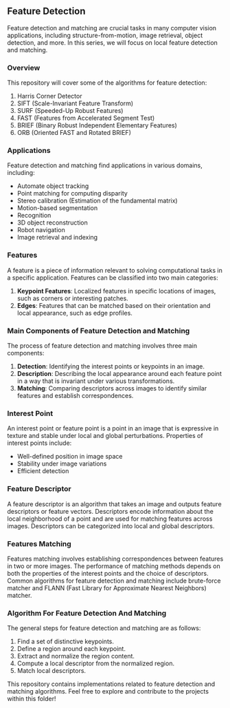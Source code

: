 ## Feature Detection

Feature detection and matching are crucial tasks in many computer vision applications, including structure-from-motion, image retrieval, object detection, and more. In this series, we will focus on local feature detection and matching.

### Overview

This repository will cover some of the algorithms for feature detection:

1. Harris Corner Detector
2. SIFT (Scale-Invariant Feature Transform)
3. SURF (Speeded-Up Robust Features)
4. FAST (Features from Accelerated Segment Test)
5. BRIEF (Binary Robust Independent Elementary Features)
6. ORB (Oriented FAST and Rotated BRIEF)

### Applications

Feature detection and matching find applications in various domains, including:

- Automate object tracking
- Point matching for computing disparity
- Stereo calibration (Estimation of the fundamental matrix)
- Motion-based segmentation
- Recognition
- 3D object reconstruction
- Robot navigation
- Image retrieval and indexing

### Features

A feature is a piece of information relevant to solving computational tasks in a specific application. Features can be classified into two main categories:

1. **Keypoint Features**: Localized features in specific locations of images, such as corners or interesting patches. 
2. **Edges**: Features that can be matched based on their orientation and local appearance, such as edge profiles.

### Main Components of Feature Detection and Matching

The process of feature detection and matching involves three main components:

1. **Detection**: Identifying the interest points or keypoints in an image.
2. **Description**: Describing the local appearance around each feature point in a way that is invariant under various transformations.
3. **Matching**: Comparing descriptors across images to identify similar features and establish correspondences.

### Interest Point

An interest point or feature point is a point in an image that is expressive in texture and stable under local and global perturbations. Properties of interest points include:

- Well-defined position in image space
- Stability under image variations
- Efficient detection

### Feature Descriptor

A feature descriptor is an algorithm that takes an image and outputs feature descriptors or feature vectors. Descriptors encode information about the local neighborhood of a point and are used for matching features across images. Descriptors can be categorized into local and global descriptors.

### Features Matching

Features matching involves establishing correspondences between features in two or more images. The performance of matching methods depends on both the properties of the interest points and the choice of descriptors. Common algorithms for feature detection and matching include brute-force matcher and FLANN (Fast Library for Approximate Nearest Neighbors) matcher.

### Algorithm For Feature Detection And Matching

The general steps for feature detection and matching are as follows:

1. Find a set of distinctive keypoints.
2. Define a region around each keypoint.
3. Extract and normalize the region content.
4. Compute a local descriptor from the normalized region.
5. Match local descriptors.

This repository contains implementations related to feature detection and matching algorithms. Feel free to explore and contribute to the projects within this folder!
